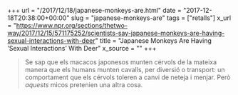 +++
url = "/2017/12/18/japanese-monkeys-are.html"
date = "2017-12-18T20:38:00+00:00"
slug = "japanese-monkeys-are"
tags = ["retalls"]
x_url = "https://www.npr.org/sections/thetwo-way/2017/12/15/571175252/scientists-say-japanese-monkeys-are-having-sexual-interactions-with-deer"
title = "Japanese Monkeys Are Having ’Sexual Interactions’ With Deer"
x_source = ""
+++


> Se sap que els macacos japonesos munten cérvols de la mateixa manera que els humans munten cavalls, per diversió o transport: un comportament que els cérvols toleren a canvi de neteja i menjar. Però *aquests* micos pretenien una altra cosa.
